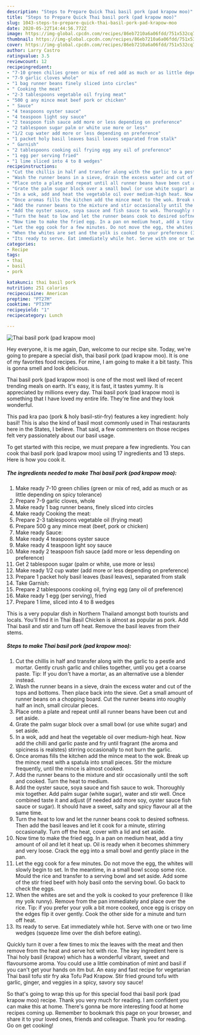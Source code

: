```yaml
---
description: "Steps to Prepare Quick Thai basil pork (pad krapow moo)"
title: "Steps to Prepare Quick Thai basil pork (pad krapow moo)"
slug: 1043-steps-to-prepare-quick-thai-basil-pork-pad-krapow-moo
date: 2020-05-22T14:44:56.772Z
image: https://img-global.cpcdn.com/recipes/86eb7210a6a06fdd/751x532cq70/thai-basil-pork-pad-krapow-moo-recipe-main-photo.jpg
thumbnail: https://img-global.cpcdn.com/recipes/86eb7210a6a06fdd/751x532cq70/thai-basil-pork-pad-krapow-moo-recipe-main-photo.jpg
cover: https://img-global.cpcdn.com/recipes/86eb7210a6a06fdd/751x532cq70/thai-basil-pork-pad-krapow-moo-recipe-main-photo.jpg
author: Larry Castro
ratingvalue: 3.5
reviewcount: 12
recipeingredient:
- "7-10 green chilies green or mix of red add as much or as little depending on spicy tolerance"
- "7-9 garlic cloves whole"
- "1 bag runner beans finely sliced into circles"
- " Cooking the meat"
- "2-3 tablespoons vegetable oil frying meat"
- "500 g any mince meat beef pork or chicken"
- " Sauce"
- "4 teaspoons oyster sauce"
- "4 teaspoon light soy sauce"
- "2 teaspoon fish sauce add more or less depending on preference"
- "2 tablespoon sugar palm or white use more or less"
- "1/2 cup water add more or less depending on preference"
- "1 packet holy basil leaves basil leaves separated from stalk"
- " Garnish"
- "2 tablespoons cooking oil frying egg any oil of preference"
- "1 egg per serving fried"
- "1 lime sliced into 4 to 8 wedges"
recipeinstructions:
- "Cut the chillis in half and transfer along with the garlic to a pestle and mortar. Gently crush garlic and chilies together, until you get a coarse paste. Tip: If you don&#39;t have a mortar, as an alternative use a blender instead."
- "Wash the runner beans in a sieve, drain the excess water and cut of the tops and bottoms. Then place back into the sieve. Get a small amount of runner beans on a chopping board. Cut the runner beans into roughly half an inch, small circular pieces."
- "Place onto a plate and repeat until all runner beans have been cut and set aside."
- "Grate the palm sugar block over a small bowl (or use white sugar) and set aside."
- "In a wok, add and heat the vegetable oil over medium-high heat. Now add the chilli and garlic paste and fry until fragrant (the aroma and spiciness is realstes) stirring occasionally to not burn the garlic."
- "Once aromas fills the kitchen add the mince meat to the wok. Break up the mince meat with a spatula into small pieces. Stir the mixture frequently, until the mince is almost cooked."
- "Add the runner beans to the mixture and stir occasionally until the soft and cooked. Turn the heat to medium."
- "Add the oyster sauce, soya sauce and fish sauce to wok. Thoroughly mix together. Add palm sugar (white sugar), water and stir well. Once combined taste it and adjust (if needed add more soy, oyster sauce fish sauce or sugar). It should have a sweet, salty and spicy flavour all at the same time."
- "Turn the heat to low and let the runner beans cook to desired softness. Then add the basil leaves and let it cook for a minute, stirring occasionally. Turn off the heat, cover with a lid and set aside."
- "Now time to make the fried egg. In a pan on medium heat, add a tiny amount of oil and let it heat up. Oil is ready when it becomes shimmery and very loose. Crack the egg into a small bowl and gently place in the pan."
- "Let the egg cook for a few minutes. Do not move the egg, the whites will slowly begin to set. In the meantime, in a small bowl scoop some rice. Mould the rice and transfer to a serving bowl and set aside. Add some of the stir fried beef with holy basil onto the serving bowl. Go back to check the eggs."
- "When the whites are set and the yolk is cooked to your preference (I like my yolk runny). Remove from the pan immediately and place over the rice. Tip: if you prefer your yolk a bit more cooked, once egg is crispy on the edges flip it over gently. Cook the other side for a minute and turn off heat."
- "Its ready to serve. Eat immediately while hot. Serve with one or two lime wedges (squeeze lime over the dish before eating)."
categories:
- Recipe
tags:
- thai
- basil
- pork

katakunci: thai basil pork 
nutrition: 251 calories
recipecuisine: American
preptime: "PT27M"
cooktime: "PT37M"
recipeyield: "1"
recipecategory: Lunch

---
```



![Thai basil pork (pad krapow moo)](https://img-global.cpcdn.com/recipes/86eb7210a6a06fdd/751x532cq70/thai-basil-pork-pad-krapow-moo-recipe-main-photo.jpg)

Hey everyone, it is me again, Dan, welcome to our recipe site. Today, we're going to prepare a special dish, thai basil pork (pad krapow moo). It is one of my favorites food recipes. For mine, I am going to make it a bit tasty. This is gonna smell and look delicious.

Thai basil pork (pad krapow moo) is one of the most well liked of recent trending meals on earth. It's easy, it is fast, it tastes yummy. It is appreciated by millions every day. Thai basil pork (pad krapow moo) is something that I have loved my entire life. They're fine and they look wonderful.

This pad kra pao (pork &amp; holy basil-stir-fry) features a key ingredient: holy basil! This is also the kind of basil most commonly used in Thai restaurants here in the States, I believe. That said, a few commenters on those recipes felt very passionately about our basil usage.


To get started with this recipe, we must prepare a few ingredients. You can cook thai basil pork (pad krapow moo) using 17 ingredients and 13 steps. Here is how you cook it.

<!--inarticleads1-->

##### The ingredients needed to make Thai basil pork (pad krapow moo):

1. Make ready 7-10 green chilies (green or mix of red, add as much or as little depending on spicy tolerance)
1. Prepare 7-9 garlic cloves, whole
1. Make ready 1 bag runner beans, finely sliced into circles
1. Make ready  Cooking the meat:
1. Prepare 2-3 tablespoons vegetable oil (frying meat)
1. Prepare 500 g any mince meat (beef, pork or chicken)
1. Make ready  Sauce:
1. Make ready 4 teaspoons oyster sauce
1. Make ready 4 teaspoon light soy sauce
1. Make ready 2 teaspoon fish sauce (add more or less depending on preference)
1. Get 2 tablespoon sugar (palm or white, use more or less)
1. Make ready 1/2 cup water (add more or less depending on preference)
1. Prepare 1 packet holy basil leaves (basil leaves), separated from stalk
1. Take  Garnish:
1. Prepare 2 tablespoons cooking oil, frying egg (any oil of preference)
1. Make ready 1 egg (per serving), fried
1. Prepare 1 lime, sliced into 4 to 8 wedges


This is a very popular dish in Northern Thailand amongst both tourists and locals. You&#39;ll find it in Thai Basil Chicken is almost as popular as pork. Add Thai basil and stir and turn off heat. Remove the basil leaves from their stems. 

<!--inarticleads2-->

##### Steps to make Thai basil pork (pad krapow moo):

1. Cut the chillis in half and transfer along with the garlic to a pestle and mortar. Gently crush garlic and chilies together, until you get a coarse paste. Tip: If you don&#39;t have a mortar, as an alternative use a blender instead.
1. Wash the runner beans in a sieve, drain the excess water and cut of the tops and bottoms. Then place back into the sieve. Get a small amount of runner beans on a chopping board. Cut the runner beans into roughly half an inch, small circular pieces.
1. Place onto a plate and repeat until all runner beans have been cut and set aside.
1. Grate the palm sugar block over a small bowl (or use white sugar) and set aside.
1. In a wok, add and heat the vegetable oil over medium-high heat. Now add the chilli and garlic paste and fry until fragrant (the aroma and spiciness is realstes) stirring occasionally to not burn the garlic.
1. Once aromas fills the kitchen add the mince meat to the wok. Break up the mince meat with a spatula into small pieces. Stir the mixture frequently, until the mince is almost cooked.
1. Add the runner beans to the mixture and stir occasionally until the soft and cooked. Turn the heat to medium.
1. Add the oyster sauce, soya sauce and fish sauce to wok. Thoroughly mix together. Add palm sugar (white sugar), water and stir well. Once combined taste it and adjust (if needed add more soy, oyster sauce fish sauce or sugar). It should have a sweet, salty and spicy flavour all at the same time.
1. Turn the heat to low and let the runner beans cook to desired softness. Then add the basil leaves and let it cook for a minute, stirring occasionally. Turn off the heat, cover with a lid and set aside.
1. Now time to make the fried egg. In a pan on medium heat, add a tiny amount of oil and let it heat up. Oil is ready when it becomes shimmery and very loose. Crack the egg into a small bowl and gently place in the pan.
1. Let the egg cook for a few minutes. Do not move the egg, the whites will slowly begin to set. In the meantime, in a small bowl scoop some rice. Mould the rice and transfer to a serving bowl and set aside. Add some of the stir fried beef with holy basil onto the serving bowl. Go back to check the eggs.
1. When the whites are set and the yolk is cooked to your preference (I like my yolk runny). Remove from the pan immediately and place over the rice. Tip: if you prefer your yolk a bit more cooked, once egg is crispy on the edges flip it over gently. Cook the other side for a minute and turn off heat.
1. Its ready to serve. Eat immediately while hot. Serve with one or two lime wedges (squeeze lime over the dish before eating).


Quickly turn it over a few times to mix the leaves with the meat and then remove from the heat and serve hot with rice. The key ingredient here is Thai holy basil (krapow) which has a wonderful vibrant, sweet and flavoursome aroma. You could use a little combination of mint and basil if you can&#39;t get your hands on itm but. An easy and fast recipe for vegetarian Thai basil tofu stir fry aka Tofu Pad Krapow. Stir fried ground tofu with garlic, ginger, and veggies in a spicy, savory soy sauce! 

So that's going to wrap this up for this special food thai basil pork (pad krapow moo) recipe. Thank you very much for reading. I am confident you can make this at home. There's gonna be more interesting food at home recipes coming up. Remember to bookmark this page on your browser, and share it to your loved ones, friends and colleague. Thank you for reading. Go on get cooking!
